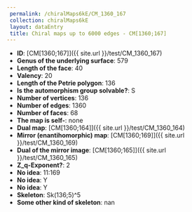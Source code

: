 ```yaml
--- 
 permalink: /chiralMaps6kE/CM_1360_167 
 collection: chiralMaps6kE
 layout: dataEntry
 title: Chiral maps up to 6000 edges - CM[1360;167]
---
```


- **ID**: [CM[1360;167]]({{ site.url }}/test/CM_1360_167)
- **Genus of the underlying surface**: 579
- **Length of the face**: 40
- **Valency**: 20
- **Length of the Petrie polygon**: 136
- **Is the automorphism group solvable?**: S
- **Number of vertices**: 136
- **Number of edges**: 1360
- **Number of faces**: 68
- **The map is self-**: none
- **Dual map**: [CM[1360;164]]({{ site.url }}/test/CM_1360_164)
- **Mirror (enantihomorphic) map**: [CM[1360;169]]({{ site.url }}/test/CM_1360_169)
- **Dual of the mirror image**: [CM[1360;165]]({{ site.url }}/test/CM_1360_165)
- **Z_q-Exponent?**: 2
- **No idea**:  11:169
- **No idea**: Y
- **No idea**: Y
- **Skeleton**: Sk(136;5)^5
- **Some other kind of skeleton**: nan
